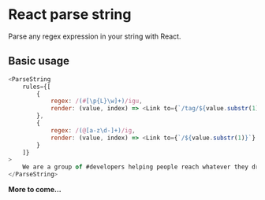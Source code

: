 # React parse string
Parse any regex expression in your string with React.

## Basic usage
```javascript
<ParseString
    rules={[
        {
            regex: /(#[\p{L}\w]+)/igu,
            render: (value, index) => <Link to={`/tag/${value.substr(1)}`} key={index}>{value}</Link>
        },
        {
            regex: /(@[a-z\d-]+)/ig,
            render: (value, index) => <Link to={`/${value.substr(1)}`} key={index}>{value}</Link>
        }
    ]}
>
    We are a group of #developers helping people reach whatever they dream of.
</ParseString>
```

**More to come...**
